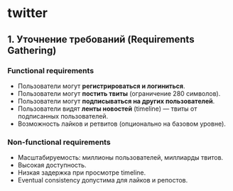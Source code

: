 # twitter

## 1. Уточнение требований (Requirements Gathering)

### Functional requirements
- Пользователи могут **регистрироваться и логиниться**.
- Пользователи могут **постить твиты** (ограничение 280 символов).
- Пользователи могут **подписываться на других пользователей**.
- Пользователи видят **ленты новостей** (timeline) — твиты от подписанных пользователей.
- Возможность лайков и ретвитов (опционально на базовом уровне).

### Non-functional requirements
- Масштабируемость: миллионы пользователей, миллиарды твитов.
- Высокая доступность.
- Низкая задержка при просмотре timeline.
- Eventual consistency допустима для лайков и репостов.